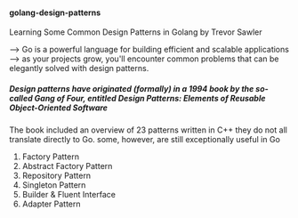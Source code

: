 #### golang-design-patterns
Learning Some Common Design Patterns in Golang by Trevor Sawler

--> Go is a powerful language for building efficient and scalable applications  
--> as your projects grow, you'll encounter common problems that can be elegantly solved with design patterns.  

##### Design patterns have originated (formally) in a 1994 book by the so-called Gang of Four, entitled Design Patterns: Elements of Reusable Object-Oriented Software  

The book included an overview of 23 patterns written in C++ they do not all translate directly to Go. some, however, are still exceptionally useful in Go  

1. Factory Pattern  
2. Abstract Factory Pattern  
3. Repository Pattern  
4. Singleton Pattern  
5. Builder & Fluent Interface  
6. Adapter Pattern  



